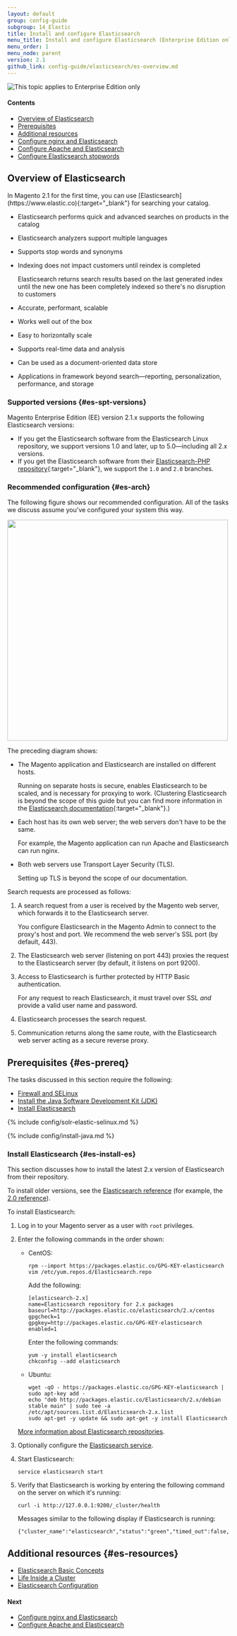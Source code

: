 ```yaml
---
layout: default
group: config-guide
subgroup: 14_Elastic
title: Install and configure Elasticsearch
menu_title: Install and configure Elasticsearch (Enterprise Edition only)
menu_order: 1
menu_node: parent
version: 2.1
github_link: config-guide/elasticsearch/es-overview.md
---
```


<img src="{{ site.baseurl }}common/images/ee-only_large.png" alt="This topic applies to Enterprise Edition only">


#### Contents

*	<a href="#overview">Overview of Elasticsearch</a>
*	<a href="#es-prereq">Prerequisites</a>
*	<a href="#es-resources">Additional resources</a>
*	[Configure nginx and Elasticsearch]({{page.baseurl}}config-guide/elasticsearch/es-config-nginx.html)
*	[Configure Apache and Elasticsearch]({{page.baseurl}}config-guide/elasticsearch/es-config-apache.html)
*	[Configure Elasticsearch stopwords]({{page.baseurl}}config-guide/elasticsearch/es-config-stopwords.html)

<h2 id="overview">Overview of Elasticsearch</h2>
In Magento 2.1 for the first time, you can use [Elasticsearch](https://www.elastic.co){:target="_blank"} for searching your catalog.

*	Elasticsearch performs quick and advanced searches on products in the catalog
*	Elasticsearch analyzers support multiple languages
*	Supports stop words and synonyms
*	Indexing does not impact customers until reindex is completed

	Elasticsearch returns search results based on the last generated index until the new one has been completely indexed so there's no disruption to customers

*	Accurate, performant, scalable
*	Works well out of the box 
*	Easy to horizontally scale
*	Supports real-time data and analysis
*	Can be used as a document-oriented data store
*	Applications in framework beyond search&mdash;reporting, personalization, performance, and storage

### Supported versions {#es-spt-versions}
Magento Enterprise Edition (EE) version 2.1.x supports the following Elasticsearch versions:

*	If you get the Elasticsearch software from the Elasticsearch Linux repository, we support versions 1.0 and later, up to 5.0&mdash;including all 2.x versions.
*	If you get the Elasticsearch software from their [Elasticsearch-PHP repository](https://github.com/elastic/elasticsearch-php){:target="_blank"}, we support the `1.0` and `2.0` branches.

### Recommended configuration {#es-arch}
The following figure shows our recommended configuration. All of the tasks we discuss assume you've configured your system this way.

<img src="{{ site.baseurl }}common/images/elastic_config.png" width="500px">

The preceding diagram shows:

*	The Magento application and Elasticsearch are installed on different hosts.

	Running on separate hosts is secure, enables Elasticsearch to be scaled, and is necessary for proxying to work. (Clustering Elasticsearch is beyond the scope of this guide but you can find more information in the [Elasticsearch documentation](https://www.elastic.co/guide/en/elasticsearch/guide/current/distributed-cluster.html){:target="_blank"}.)
*	Each host has its own web server; the web servers don't have to be the same.

	For example, the Magento application can run Apache and Elasticsearch can run nginx.
*	Both web servers use Transport Layer Security (TLS).

	Setting up TLS is beyond the scope of our documentation.

Search requests are processed as follows:

1.	A search request from a user is received by the Magento web server, which forwards it to the Elasticsearch server.

	You configure Elasticsearch in the Magento Admin to connect to the proxy's host and port. We recommend the web server's SSL port (by default, 443).
2.	The Elasticsearch web server (listening on port 443) proxies the request to the Elasticsearch server (by default, it listens on port 9200).
3.	Access to Elasticsearch is further protected by HTTP Basic authentication.

	For any request to reach Elasticsearch, it must travel over SSL *and* provide a valid user name and password.
4.	Elasticsearch processes the search request.
5.	Communication returns along the same route, with the Elasticsearch web server acting as a secure reverse proxy.

## Prerequisites {#es-prereq}
The tasks discussed in this section require the following:

*	[Firewall and SELinux](#firewall-selinux)
*	<a href="#prereq-java">Install the Java Software Development Kit (JDK)</a>
*	[Install Elasticsearch](#es-install-es)

{% include config/solr-elastic-selinux.md %}

{% include config/install-java.md %}

### Install Elasticsearch {#es-install-es}
This section discusses how to install the latest 2.x version of Elasticsearch from their repository. 

To install older versions, see the <a href="https://www.elastic.co/guide/en/Elasticsearch/reference/index.html" target="_blank">Elasticsearch reference</a> (for example, the <a href="https://www.elastic.co/guide/en/Elasticsearch/reference/2.0/setup.html" target="_blank">2.0 reference</a>).

To install Elasticsearch:

1.	Log in to your Magento server as a user with `root` privileges.
2.	Enter the following commands in the order shown:

	*	CentOS:

			rpm --import https://packages.elastic.co/GPG-KEY-elasticsearch
			vim /etc/yum.repos.d/Elasticsearch.repo

		Add the following:

			[elasticsearch-2.x]
			name=Elasticsearch repository for 2.x packages
			baseurl=http://packages.elastic.co/elasticsearch/2.x/centos
			gpgcheck=1
			gpgkey=http://packages.elastic.co/GPG-KEY-elasticsearch
			enabled=1

		Enter the following commands:

			yum -y install elasticsearch
			chkconfig --add elasticsearch

	*	Ubuntu:

			wget -qO - https://packages.elastic.co/GPG-KEY-elasticsearch | sudo apt-key add -
			echo "deb http://packages.elastic.co/Elasticsearch/2.x/debian stable main" | sudo tee -a /etc/apt/sources.list.d/Elasticsearch-2.x.list
			sudo apt-get -y update && sudo apt-get -y install Elasticsearch

	<a href="https://www.elastic.co/guide/en/elasticsearch/reference/2.1/setup-repositories.html" target="_blank">More information about Elasticsearch repositories</a>.
3.	Optionally configure the <a href="https://www.elastic.co/guide/en/elasticsearch/reference/2.x/setup-service.html" target="_blank">Elasticsearch service</a>.
4.	Start Elasticsearch:

		service elasticsearch start
5.	Verify that Elasticsearch is working by entering the following command on the server on which it's running:

		curl -i http://127.0.0.1:9200/_cluster/health

	Messages similar to the following display if Elasticsearch is running:

		{"cluster_name":"elasticsearch","status":"green","timed_out":false,"number_of_nodes":1,"number_of_data_nodes":1,"active_primary_shards":0,"active_shards":0,"relocating_shards":0,"initializing_shards":0,"unassigned_shards":0,"delayed_unassigned_shards":0,"number_of_pending_tasks":0,"number_of_in_flight_fetch":0,"task_max_waiting_in_queue_millis":0,"active_shards_percent_as_number":100.0}

## Additional resources {#es-resources}
*	<a href="https://www.elastic.co/guide/en/elasticsearch/reference/current/_basic_concepts.html" target="_blank">Elasticsearch Basic Concepts</a>
*	<a href="https://www.elastic.co/guide/en/elasticsearch/guide/current/distributed-cluster.html" target="_blank">Life Inside a Cluster</a>
*	<a href="https://www.elastic.co/guide/en/elasticsearch/reference/current/setup-configuration.html" target="_blank">Elasticsearch Configuration</a>

#### Next

*	[Configure nginx and Elasticsearch]({{page.baseurl}}config-guide/elasticsearch/es-config-nginx.html)
*	[Configure Apache and Elasticsearch]({{page.baseurl}}config-guide/elasticsearch/es-config-apache.html)
